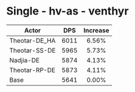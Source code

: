# Single - hv-as - venthyr
| Actor | DPS | Increase |
|---|:---:|:---:|
|Theotar-DE_HA|6011|6.56%|
|Theotar-SS-DE|5965|5.73%|
|Nadjia-DE|5874|4.13%|
|Theotar-RP-DE|5873|4.11%|
|Base|5641|0.00%|
